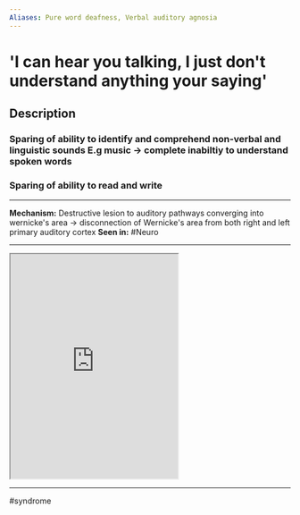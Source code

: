 ```yaml
---
Aliases: Pure word deafness, Verbal auditory agnosia
---
```

# 'I can hear you talking, I just don't understand anything your saying'
## Description
### Sparing of ability to identify and comprehend non-verbal and linguistic sounds E.g music -> complete inabiltiy to understand spoken words
### Sparing of ability to read and write

---
**Mechanism:** Destructive lesion to auditory pathways converging into wernicke's area -> disconnection of Wernicke's area from both right and left primary auditory cortex
**Seen in:** #Neuro 

---
<iframe src="https://www.youtube.com/embed/Vt4Dfa4fOEY" class="resize-vertical" style="height: 402px;"></iframe>

---
#syndrome 